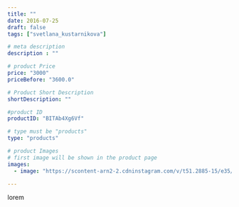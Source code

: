 ```yaml
---
title: ""
date: 2016-07-25
draft: false
tags: ["svetlana_kustarnikova"]

# meta description
description : ""

# product Price
price: "3000"
priceBefore: "3600.0"

# Product Short Description
shortDescription: ""

#product ID
productID: "BITAb4Xg6Vf"

# type must be "products"
type: "products"

# product Images
# first image will be shown in the product page
images:
  - image: "https://scontent-arn2-2.cdninstagram.com/v/t51.2885-15/e35/13768194_1025085507612392_816187710_n.jpg?se=7&tp=1&_nc_ht=scontent-arn2-2.cdninstagram.com&_nc_cat=108&_nc_ohc=iBeE-jfsxUQAX9YMWPy&ccb=7-4&oh=30e9768448b00474aedf675ab2d2d8f5&oe=608465DA&ig_cache_key=MTMwMjM4NjYzMzE5MDEyMjg0Nw%3D%3D.2-ccb7-4"

---
```

lorem
